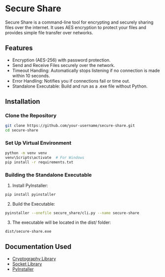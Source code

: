 # Secure Share

Secure Share is a command-line tool for encrypting and securely sharing files over the internet. It uses AES encryption to protect your files and provides simple file transfer over networks.

## Features

- Encryption (AES-256) with password protection.
- Send and Receive Files securely over the network.
- Timeout Handling: Automatically stops listening if no connection is made within 10 seconds.
- Error Handling: Notifies you if connections fail or time out.
- Standalone Executable: Build and run as a .exe file without Python.

## Installation

### Clone the Repository

```bash
git clone https://github.com/your-username/secure-share.git
cd secure-share
```

### Set Up Virtual Environment

```bash
python -m venv venv
venv\Scripts\activate  # For Windows
pip install -r requirements.txt
```

### Building the Standalone Executable

1. Install PyInstaller:

```bash
pip install pyinstaller
```

2. Build the Executable:

```bash
pyinstaller --onefile secure_share/cli.py --name secure-share
```

3. The executable will be located in the dist/ folder:

```bash
dist/secure-share.exe
```

## Documentation Used

- [Cryptography Library](https://cryptography.io/en/latest/) 
- [Socket Library](https://docs.python.org/3/library/socket.html) 
- [PyInstaller](https://pyinstaller.org/en/stable/) 
```
```
